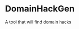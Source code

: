 DomainHackGen
=============

A tool that will find [domain hacks](https://en.wikipedia.org/wiki/Domain_hack "domain hacks")
